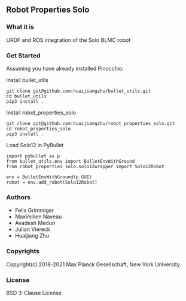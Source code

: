 Robot Properties Solo
---------------------

### What it is

URDF and ROS integration of the Solo BLMC robot

### Get Started

Assuming you have already installed Pinocchio:

Install bullet_utils
```
git clone git@github.com:huaijiangzhu/bullet_utils.git
cd bullet_utils
pip3 install .
```

Install robot_properties_solo
```
git clone git@github.com:huaijiangzhu/robot_properties_solo.git
cd robot_properties_solo
pip3 install .
```

Load Solo12 in PyBullet
```
import pybullet as p
from bullet_utils.env import BulletEnvWithGround
from robot_properties_solo.solo12wrapper import Solo12Robot

env = BulletEnvWithGround(p.GUI)
robot = env.add_robot(Solo12Robot)
```

### Authors

- Felix Grimmiger
- Maximilien Naveau
- Avadesh Meduri
- Julian Viereck
- Huaijiang Zhu

### Copyrights

Copyright(c) 2018-2021 Max Planck Gesellschaft, New York University

### License

BSD 3-Clause License



